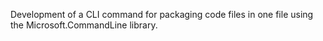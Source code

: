 Development of a CLI command for packaging code files in one file using the Microsoft.CommandLine library.
